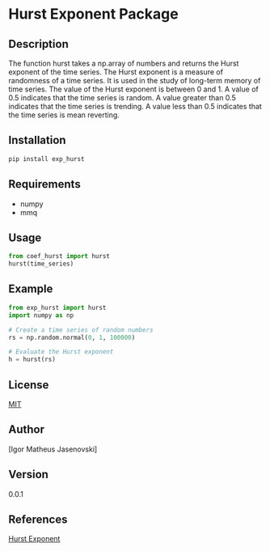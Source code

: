 # Hurst Exponent Package

## Description
The function hurst takes a np.array of numbers and returns the Hurst exponent of the time series. The Hurst exponent is a measure of randomness of a time series. It is used in the study of long-term memory of time series. The value of the Hurst exponent is between 0 and 1. A value of 0.5 indicates that the time series is random. A value greater than 0.5 indicates that the time series is trending. A value less than 0.5 indicates that the time series is mean reverting.

## Installation
```bash
pip install exp_hurst
```

## Requirements
- numpy
- mmq

## Usage
```python
from coef_hurst import hurst
hurst(time_series)
```

## Example
```python
from exp_hurst import hurst
import numpy as np

# Create a time series of random numbers
rs = np.random.normal(0, 1, 100000)

# Evaluate the Hurst exponent
h = hurst(rs)
```

## License
[MIT](https://choosealicense.com/licenses/mit/)

## Author
[Igor Matheus Jasenovski]

## Version
0.0.1

## References
[Hurst Exponent](https://en.wikipedia.org/wiki/Hurst_exponent#:~:text=The%20Hurst%20exponent%20is%20used,between%20pairs%20of%20values%20increases.)